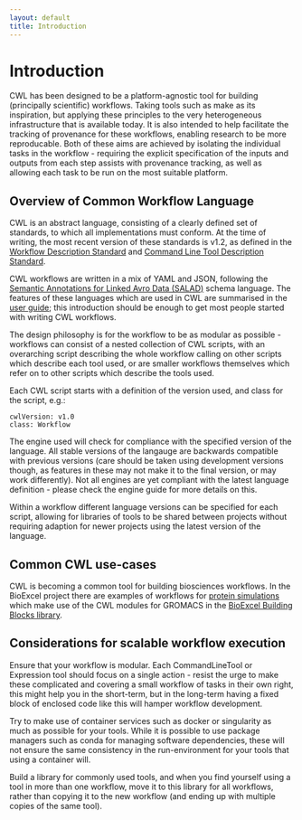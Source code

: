 ```yaml
---
layout: default
title: Introduction
---
```


# Introduction

CWL has been designed to be a platform-agnostic tool for building (principally scientific) workflows. Taking tools such as make as its inspiration, but applying these principles to the very heterogeneous infrastructure that is available today. It is also intended to help facilitate the tracking of provenance for these workflows, enabling research to be more reproducable. Both of these aims are achieved by isolating the individual tasks in the workflow - requiring the explicit specification of the inputs and outputs from each step assists with provenance tracking, as well as allowing each task to be run on the most suitable platform.

## Overview of Common Workflow Language

CWL is an abstract language, consisting of a clearly defined set of standards, to which all implementations must conform. At the time of writing, the most recent version of these standards is v1.2, as defined in the [Workflow Description Standard](https://www.commonwl.org/v1.2/Workflow.html) and [Command Line Tool Description Standard](https://www.commonwl.org/v1.2/CommandLineTool.html).

CWL workflows are written in a mix of YAML and JSON, following the [Semantic Annotations for Linked Avro Data (SALAD)](https://www.commonwl.org/v1.2/SchemaSalad.html) schema language. The features of these languages which are used in CWL are summarised in the [user guide](https://www.commonwl.org/user_guide/yaml/); this introduction should be enough to get most people started with writing CWL workflows. 

The design philosophy is for the workflow to be as modular as possible - workflows can consist of a nested collection of CWL scripts, with an overarching script describing the whole workflow calling on other scripts which describe each tool used, or are smaller workflows themselves which refer on to other scripts which describe the tools used.

Each CWL script starts with a definition of the version used, and class for the script, e.g.:
```
cwlVersion: v1.0
class: Workflow
```
The engine used will check for compliance with the specified version of the language. All stable versions of the langauge are backwards compatible with previous versions (care should be taken using development versions though, as features in these may not make it to the final version, or may work differently). Not all engines are yet compliant with the latest language definition - please check the engine guide for more details on this.

Within a workflow different language versions can be specified for each script, allowing for libraries of tools to be shared between projects without requiring adaption for newer projects using the latest version of the language.


## Common CWL use-cases

CWL is becoming a common tool for building biosciences workflows. In the BioExcel project there are examples of workflows for [protein simulations](https://github.com/bioexcel/biobb-wf-md-setup-protein-cwl) which make use of the CWL modules for GROMACS in the [BioExcel Building Blocks library](https://github.com/bioexcel/biobb_adapters).

## Considerations for scalable workflow execution

Ensure that your workflow is modular. Each CommandLineTool or Expression tool should focus on a single action - resist the urge to make these complicated and covering a small workflow of tasks in their own right, this might help you in the short-term, but in the long-term having a fixed block of enclosed code like this will hamper workflow development.

Try to make use of container services such as docker or singularity as much as possible for your tools. While it is possible to use package managers such as conda for managing software dependencies, these will not ensure the same consistency in the run-environment for your tools that using a container will.

Build a library for commonly used tools, and when you find yourself using a tool in more than one workflow, move it to this library for all workflows, rather than copying it to the new workflow (and ending up with multiple copies of the same tool).

